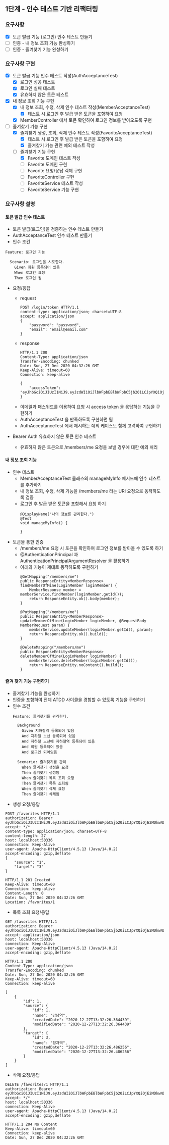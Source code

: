 ## 1단계 - 인수 테스트 기반 리팩터링

### 요구사항
- [x] 토큰 발급 기능 (로그인) 인수 테스트 만들기
- [ ] 인증 - 내 정보 조회 기능 완성하기
- [ ] 인증 - 즐겨찾기 기능 완성하기

### 요구사항 구현
- [x] 토큰 발급 기능 인수 테스트 작성(AuthAcceptanceTest)
  - [x] 로그인 성공 테스트
  - [x] 로그인 실패 테스트
  - [x] 유효하지 않은 토큰 테스트
- [x] 내 정보 조회 기능 구현
  - [x] 내 정보 조회, 수정, 삭제 인수 테스트 작성(MemberAcceptanceTest)
    - [x] 테스트 시 로그인 후 발급 받은 토큰을 포함하여 요청
  - [x] MemberController 에서 토큰 확인하여 로그인 정보를 받아오도록 구현
- [ ] 즐겨찾기 기능 구현
  - [x] 즐겨찾기 생성, 조회, 삭제 인수 테스트 작성(FavoriteAcceptanceTest)
    - [x] 테스트 시 로그인 후 발급 받은 토큰을 포함하여 요청
    - [x] 즐겨찾기 기능 관련 예외 테스트 작성
  - [ ] 즐겨찾기 기능 구현
    - [x] Favorite 도메인 테스트 작성
    - [ ] Favorite 도메인 구현
    - [ ] Favorite 요청/응답 객체 구현
    - [ ] FavoriteController 구현
    - [ ] FavoriteService 테스트 작성
    - [ ] FavoriteService 기능 구현

### 요구사항 설명
#### 토큰 발급 인수 테스트
* 토큰 발급(로그인)을 검증하는 인수 테스트 만들기
* AuthAcceptanceTest 인수 테스트 만들기
* 인수 조건
```
Feature: 로그인 기능

  Scenario: 로그인을 시도한다.
    Given 회원 등록되어 있음
    When 로그인 요청
    Then 로그인 됨
```
* 요청/응답
  * request
    ```
    POST /login/token HTTP/1.1
    content-type: application/json; charset=UTF-8
    accept: application/json
    {
        "password": "password",
        "email": "email@email.com"
    }
    ```
  * response
    ```
    HTTP/1.1 200 
    Content-Type: application/json
    Transfer-Encoding: chunked
    Date: Sun, 27 Dec 2020 04:32:26 GMT
    Keep-Alive: timeout=60
    Connection: keep-alive
    
    {
        "accessToken": "eyJhbGciOiJIUzI1NiJ9.eyJzdWIiOiJlbWFpbEBlbWFpbC5jb20iLCJpYXQiOjE2MDkwNDM1NDYsImV4cCI6MTYwOTA0NzE0Nn0.dwBfYOzG_4MXj48Zn5Nmc3FjB0OuVYyNzGqFLu52syY"
    }
    ```
  * 이메일과 패스워드를 이용하여 요청 시 access token 을 응답하는 기능을 구현하기
  * AuthAcceptanceTest 을 만족하도록 구현하면 됨
  * AuthAcceptanceTest 에서 제시하는 예외 케이스도 함께 고려하여 구현하기

* Bearer Auth 유효하지 않은 토큰 인수 테스트
  * 유효하지 않은 토큰으로 /members/me 요청을 보낼 경우에 대한 예외 처리

#### 내 정보 조회 기능
* 인수 테스트
  * MemberAcceptanceTest 클래스의 manageMyInfo 메서드에 인수 테스트를 추가하기
  * 내 정보 조회, 수정, 삭제 기능을 /members/me 라는 URI 요청으로 동작하도록 검증
  * 로그인 후 발급 받은 토큰을 포함해서 요청 하기
    ```
    @DisplayName("나의 정보를 관리한다.")
    @Test
    void manageMyInfo() {
    
    }  
    ```
* 토큰을 통한 인증
  * /members/me 요청 시 토큰을 확인하여 로그인 정보를 받아올 수 있도록 하기
  * @AuthenticationPrincipal 과 AuthenticationPrincipalArgumentResolver 을 활용하기
  * 아래의 기능이 제대로 동작하도록 구현하기
    ```
    @GetMapping("/members/me")
    public ResponseEntity<MemberResponse> findMemberOfMine(LoginMember loginMember) {
        MemberResponse member = memberService.findMember(loginMember.getId());
        return ResponseEntity.ok().body(member);
    }
    
    @PutMapping("/members/me")
    public ResponseEntity<MemberResponse> updateMemberOfMine(LoginMember loginMember, @RequestBody MemberRequest param) {
        memberService.updateMember(loginMember.getId(), param);
        return ResponseEntity.ok().build();
    }
    
    @DeleteMapping("/members/me")
    public ResponseEntity<MemberResponse> deleteMemberOfMine(LoginMember loginMember) {
        memberService.deleteMember(loginMember.getId());
        return ResponseEntity.noContent().build();
    }
    ```

#### 즐겨 찾기 기능 구현하기
* 즐겨찾기 기능을 완성하기
* 인증을 포함하여 전체 ATDD 사이클을 경험할 수 있도록 기능을 구현하기
* 인수 조건
    ```
    Feature: 즐겨찾기를 관리한다.
    
      Background 
        Given 지하철역 등록되어 있음
        And 지하철 노선 등록되어 있음
        And 지하철 노선에 지하철역 등록되어 있음
        And 회원 등록되어 있음
        And 로그인 되어있음
    
      Scenario: 즐겨찾기를 관리
        When 즐겨찾기 생성을 요청
        Then 즐겨찾기 생성됨
        When 즐겨찾기 목록 조회 요청
        Then 즐겨찾기 목록 조회됨
        When 즐겨찾기 삭제 요청
        Then 즐겨찾기 삭제됨
    ```
* 생성 요청/응답
```
POST /favorites HTTP/1.1
authorization: Bearer eyJhbGciOiJIUzI1NiJ9.eyJzdWIiOiJlbWFpbEBlbWFpbC5jb20iLCJpYXQiOjE2MDkwNDM1NDYsImV4cCI6MTYwOTA0NzE0Nn0.dwBfYOzG_4MXj48Zn5Nmc3FjB0OuVYyNzGqFLu52syY
accept: */*
content-type: application/json; charset=UTF-8
content-length: 27
host: localhost:50336
connection: Keep-Alive
user-agent: Apache-HttpClient/4.5.13 (Java/14.0.2)
accept-encoding: gzip,deflate
{
    "source": "1",
    "target": "3"
}

HTTP/1.1 201 Created
Keep-Alive: timeout=60
Connection: keep-alive
Content-Length: 0
Date: Sun, 27 Dec 2020 04:32:26 GMT
Location: /favorites/1
```
* 목록 조회 요청/응답
```
GET /favorites HTTP/1.1
authorization: Bearer eyJhbGciOiJIUzI1NiJ9.eyJzdWIiOiJlbWFpbEBlbWFpbC5jb20iLCJpYXQiOjE2MDkwNDM1NDYsImV4cCI6MTYwOTA0NzE0Nn0.dwBfYOzG_4MXj48Zn5Nmc3FjB0OuVYyNzGqFLu52syY
accept: application/json
host: localhost:50336
connection: Keep-Alive
user-agent: Apache-HttpClient/4.5.13 (Java/14.0.2)
accept-encoding: gzip,deflate

HTTP/1.1 200 
Content-Type: application/json
Transfer-Encoding: chunked
Date: Sun, 27 Dec 2020 04:32:26 GMT
Keep-Alive: timeout=60
Connection: keep-alive

[
    {
        "id": 1,
        "source": {
            "id": 1,
            "name": "강남역",
            "createdDate": "2020-12-27T13:32:26.364439",
            "modifiedDate": "2020-12-27T13:32:26.364439"
        },
        "target": {
            "id": 3,
            "name": "정자역",
            "createdDate": "2020-12-27T13:32:26.486256",
            "modifiedDate": "2020-12-27T13:32:26.486256"
        }
    }
]
```
* 삭제 요청/응답
```
DELETE /favorites/1 HTTP/1.1
authorization: Bearer eyJhbGciOiJIUzI1NiJ9.eyJzdWIiOiJlbWFpbEBlbWFpbC5jb20iLCJpYXQiOjE2MDkwNDM1NDYsImV4cCI6MTYwOTA0NzE0Nn0.dwBfYOzG_4MXj48Zn5Nmc3FjB0OuVYyNzGqFLu52syY
accept: */*
host: localhost:50336
connection: Keep-Alive
user-agent: Apache-HttpClient/4.5.13 (Java/14.0.2)
accept-encoding: gzip,deflate

HTTP/1.1 204 No Content
Keep-Alive: timeout=60
Connection: keep-alive
Date: Sun, 27 Dec 2020 04:32:26 GMT
```